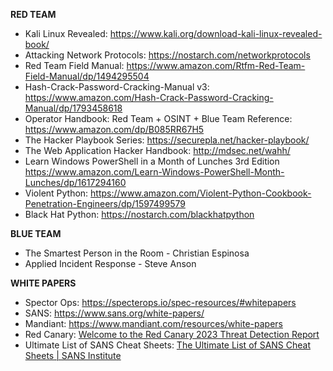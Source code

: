 


**RED TEAM**
-  Kali Linux Revealed: https://www.kali.org/download-kali-linux-revealed-book/
 - Attacking Network Protocols: https://nostarch.com/networkprotocols
 - Red Team Field Manual: https://www.amazon.com/Rtfm-Red-Team-Field-Manual/dp/1494295504
 - Hash-Crack-Password-Cracking-Manual v3: https://www.amazon.com/Hash-Crack-Password-Cracking-Manual/dp/1793458618
 - Operator Handbook: Red Team + OSINT + Blue Team Reference: https://www.amazon.com/dp/B085RR67H5
- The Hacker Playbook Series: https://securepla.net/hacker-playbook/
- The Web Application Hacker Handbook: http://mdsec.net/wahh/
- Learn Windows PowerShell in a Month of Lunches 3rd Edition https://www.amazon.com/Learn-Windows-PowerShell-Month-Lunches/dp/1617294160
- Violent Python: https://www.amazon.com/Violent-Python-Cookbook-Penetration-Engineers/dp/1597499579
- Black Hat Python: https://nostarch.com/blackhatpython

**BLUE TEAM**

- The Smartest Person in the Room - Christian Espinosa
- Applied Incident Response - Steve Anson


**WHITE PAPERS**

- Spector Ops: https://specterops.io/spec-resources/#whitepapers
- SANS: https://www.sans.org/white-papers/
- Mandiant: https://www.mandiant.com/resources/white-papers
- Red Canary: [Welcome to the Red Canary 2023 Threat Detection Report](https://redcanary.com/threat-detection-report/)
- Ultimate List of SANS Cheat Sheets: [The Ultimate List of SANS Cheat Sheets | SANS Institute](https://www.sans.org/blog/the-ultimate-list-of-sans-cheat-sheets/)